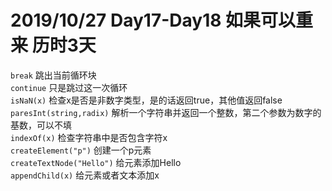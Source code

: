 # 2019/10/27 Day17-Day18 如果可以重来 历时3天
`break` 跳出当前循环块  
`continue` 只是跳过这一次循环  
`isNaN(x)` 检查x是否是非数字类型，是的话返回true，其他值返回false  
`paresInt(string,radix)` 解析一个字符串并返回一个整数，第二个参数为数字的基数，可以不填  
`indexOf(x)` 检查字符串中是否包含字符x  
`createElement("p")` 创建一个p元素  
`createTextNode("Hello")` 给元素添加Hello  
`appendChild(x)` 给元素或者文本添加x  
